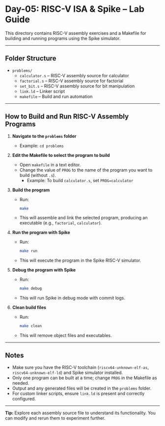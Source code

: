 # Day-05: RISC-V ISA & Spike – Lab Guide

This directory contains RISC-V assembly exercises and a Makefile for building and running programs using the Spike simulator.

---

## Folder Structure

- `problems/`
	- `calculator.s` – RISC-V assembly source for calculator
	- `factorial.s` – RISC-V assembly source for factorial
	- `set_bit.s` – RISC-V assembly source for bit manipulation
	- `link.ld` – Linker script
	- `makefile` – Build and run automation

---

## How to Build and Run RISC-V Assembly Programs

1. **Navigate to the `problems` folder**
	 - Example: `cd problems`

2. **Edit the Makefile to select the program to build**
	 - Open `makefile` in a text editor.
	 - Change the value of `PROG` to the name of the program you want to build (without `.s`).
		 - Example: To build `calculator.s`, set `PROG=calculator`

3. **Build the program**
	 - Run:
		 ```sh
		 make
		 ```
	 - This will assemble and link the selected program, producing an executable (e.g., `factorial`, `calculator`).

4. **Run the program with Spike**
	 - Run:
		 ```sh
		 make run
		 ```
	 - This will execute the program in the Spike RISC-V simulator.

5. **Debug the program with Spike**
	 - Run:
		 ```sh
		 make debug
		 ```
	 - This will run Spike in debug mode with commit logs.

6. **Clean build files**
	 - Run:
		 ```sh
		 make clean
		 ```
	 - This will remove object files and executables.

---

## Notes

- Make sure you have the RISC-V toolchain (`riscv64-unknown-elf-as`, `riscv64-unknown-elf-ld`) and Spike simulator installed.
- Only one program can be built at a time; change `PROG` in the Makefile as needed.
- Output and any generated files will be created in the `problems` folder.
- For custom linker scripts, ensure `link.ld` is present and correctly configured.

---

**Tip:** Explore each assembly source file to understand its functionality. You can modify and rerun them to experiment further.
